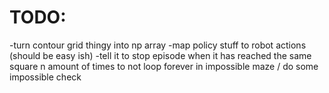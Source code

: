 # TODO: 
-turn contour grid thingy into np array
-map policy stuff to robot actions (should be easy ish)
-tell it to stop episode when it has reached the same square n amount of times to not loop forever in impossible maze / do some impossible check